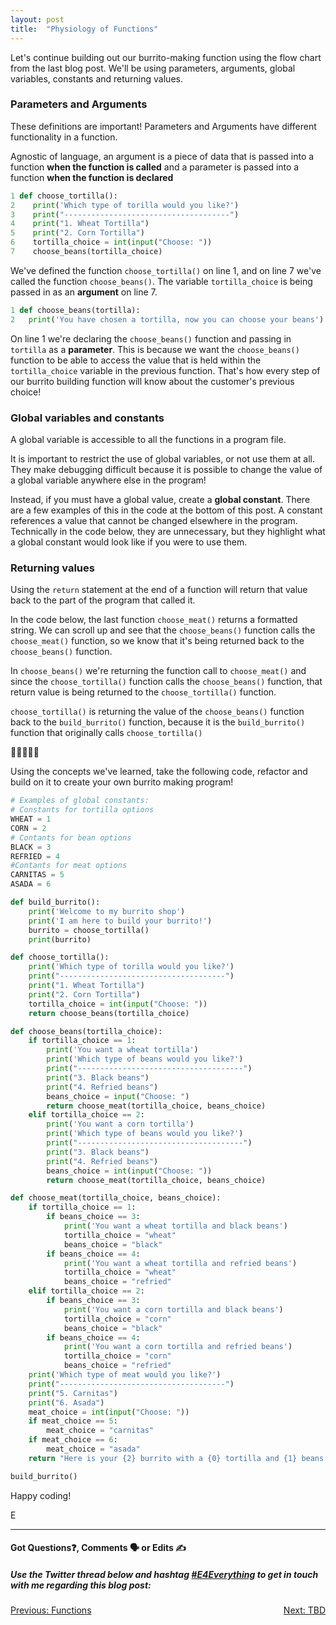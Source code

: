 ```yaml
---
layout: post
title:  "Physiology of Functions"
---
```


Let's continue building out our burrito-making function using the flow chart from the last blog post. We'll be using parameters, arguments, global variables, constants and returning values.

### Parameters and Arguments

These definitions are important! Parameters and Arguments have different functionality in a function. 

Agnostic of language, an argument is a piece of data that is passed into a function **when the function is called** and a parameter is passed into a function **when the function is declared**

```python
1 def choose_tortilla():
2    print('Which type of torilla would you like?')
3    print("-------------------------------------")
4    print("1. Wheat Tortilla")
5    print("2. Corn Tortilla")
6    tortilla_choice = int(input("Choose: "))
7    choose_beans(tortilla_choice)
```

We've defined the function `choose_tortilla()` on line 1, and on line 7 we've called the function `choose_beans()`.  The variable `tortilla_choice` is being passed in as an **argument** on line 7.

```python
1 def choose_beans(tortilla):
2   print('You have chosen a tortilla, now you can choose your beans')
```

On line 1 we're declaring the `choose_beans()` function and passing in `tortilla` as a **parameter**. This is because we want the `choose_beans()` function to be able to access the value that is held within the `tortilla_choice` variable in the previous function. That's how every step of our burrito building function will know about the customer's previous choice!

### Global variables and constants

A global variable is accessible to all the functions in a program file.

It is important to restrict the use of global variables, or not use them at all. They make debugging difficult because it is possible to change the value of a global variable anywhere else in the program!

Instead, if you must have a global value, create a **global constant**. There are a few examples of this in the code at the bottom of this post. A constant references a value that cannot be changed elsewhere in the program. Technically in the code below, they are unnecessary, but they highlight what a global constant would look like if you were to use them.

### Returning values

Using the `return` statement at the end of a function will return that value back to the part of the program that called it. 

In the code below, the last function `choose_meat()` returns a formatted string. We can scroll up and see that the `choose_beans()` function calls the `choose_meat()` function, so we know that it's being returned back to the `choose_beans()` function. 

In `choose_beans()` we're returning the function call to `choose_meat()` and since the `choose_tortilla()` function calls the `choose_beans()` function, that return value is being returned to the `choose_tortilla()` function.  

`choose_tortilla()` is returning the value of the `choose_beans()` function back to the `build_burrito()` function, because it is the `build_burrito()` function that originally calls `choose_tortilla()`

🌯🌯🌯🌯🌯

Using the concepts we've learned, take the following code, refactor and build on it to create your own burrito making program!

```python
# Examples of global constants:
# Constants for tortilla options
WHEAT = 1
CORN = 2
# Contants for bean options
BLACK = 3
REFRIED = 4
#Contants for meat options
CARNITAS = 5
ASADA = 6

def build_burrito():
    print('Welcome to my burrito shop')
    print('I am here to build your burrito!')
    burrito = choose_tortilla()
    print(burrito)

def choose_tortilla():
    print('Which type of torilla would you like?')
    print("-------------------------------------")
    print("1. Wheat Tortilla")
    print("2. Corn Tortilla")
    tortilla_choice = int(input("Choose: "))
    return choose_beans(tortilla_choice)

def choose_beans(tortilla_choice):
    if tortilla_choice == 1:
        print('You want a wheat tortilla')
        print('Which type of beans would you like?')
        print("-------------------------------------")
        print("3. Black beans")
        print("4. Refried beans")
        beans_choice = input("Choose: ")
        return choose_meat(tortilla_choice, beans_choice)
    elif tortilla_choice == 2:
        print('You want a corn tortilla')
        print('Which type of beans would you like?')
        print("-------------------------------------")
        print("3. Black beans")
        print("4. Refried beans")
        beans_choice = int(input("Choose: "))
        return choose_meat(tortilla_choice, beans_choice)

def choose_meat(tortilla_choice, beans_choice):
    if tortilla_choice == 1:
        if beans_choice == 3:
            print('You want a wheat tortilla and black beans')
            tortilla_choice = "wheat"
            beans_choice = "black"
        if beans_choice == 4:
            print('You want a wheat tortilla and refried beans')
            tortilla_choice = "wheat"
            beans_choice = "refried"
    elif tortilla_choice == 2:
        if beans_choice == 3:
            print('You want a corn tortilla and black beans')
            tortilla_choice = "corn"
            beans_choice = "black"
        if beans_choice == 4:
            print('You want a corn tortilla and refried beans')
            tortilla_choice = "corn"
            beans_choice = "refried"
    print('Which type of meat would you like?')
    print("-------------------------------------")
    print("5. Carnitas")
    print("6. Asada")
    meat_choice = int(input("Choose: "))
    if meat_choice == 5:
        meat_choice = "carnitas"
    if meat_choice == 6:
        meat_choice = "asada"
    return "Here is your {2} burrito with a {0} tortilla and {1} beans!!".format(tortilla_choice, beans_choice, meat_choice)

build_burrito()
```

Happy coding!

E
<hr>
<h4>Got Questions❓, Comments 🗣 or Edits ✍</h4>
<h5>Use the Twitter thread below and hashtag <a href="https://twitter.com/hashtag/e4everything?f=tweets&vertical=default&lang=en" target="_blank">#E4Everything</a> to get in touch with me regarding this blog post:</h5>

<span><a href="https://eamoses.github.io/blog/2019/06/25/functions.html" style="float:left;">Previous: Functions</a><a href="#" style="float:right;">Next: TBD</a></span>